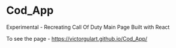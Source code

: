 # Cod_App
Experimental - Recreating Call Of Duty Main Page
Built with React

To see the page - https://victorgulart.github.io/Cod_App/
